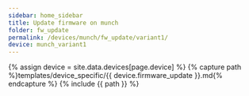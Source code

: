 ```yaml
---
sidebar: home_sidebar
title: Update firmware on munch
folder: fw_update
permalink: /devices/munch/fw_update/variant1/
device: munch_variant1
---
```

{% assign device = site.data.devices[page.device] %}
{% capture path %}templates/device_specific/{{ device.firmware_update }}.md{% endcapture %}
{% include {{ path }} %}
